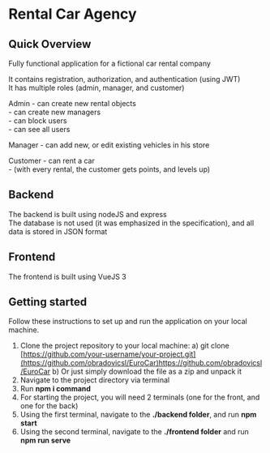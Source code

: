# Rental Car Agency

## Quick Overview
Fully functional application for a fictional car rental company

It contains registration, authorization, and authentication (using JWT) <br/>
It has multiple roles (admin, manager, and customer) <br/>

Admin - can create new rental objects <br/>
      - can create new managers <br/>
      - can block users <br/>
      - can see all users <br/>

Manager - can add new, or edit existing vehicles in his store 

Customer - can rent a car <br/>
         - (with every rental, the customer gets points, and levels up)

## Backend

The backend is built using nodeJS and express <br/>
The database is not used (it was emphasized in the specification), and all data is stored in JSON format

## Frontend

The frontend is built using VueJS 3

## Getting started

Follow these instructions to set up and run the application on your local machine.

1. Clone the project repository to your local machine:
 a) git clone [https://github.com/your-username/your-project.git](https://github.com/obradovicsl/EuroCar)https://github.com/obradovicsl/EuroCar
 b) Or just simply download the file as a zip and unpack it
3. Navigate to the project directory via terminal
4. Run **npm i command**
5. For starting the project, you will need 2 terminals (one for the front, and one for the back)
6. Using the first terminal, navigate to the **./backend folder**, and run **npm start**
7. Using the second terminal, navigate to the **./frontend folder** and run **npm run serve**
